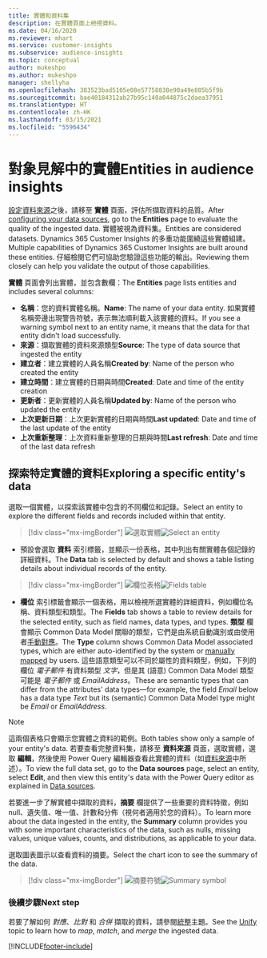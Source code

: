 ```yaml
---
title: 實體和資料集
description: 在實體頁面上檢視資料。
ms.date: 04/16/2020
ms.reviewer: mhart
ms.service: customer-insights
ms.subservice: audience-insights
ms.topic: conceptual
author: mukeshpo
ms.author: mukeshpo
manager: shellyha
ms.openlocfilehash: 383523bad5105e08e57758838e90a49e805b5f9b
ms.sourcegitcommit: bae40184312ab27b95c140a044875c2daea37951
ms.translationtype: HT
ms.contentlocale: zh-HK
ms.lasthandoff: 03/15/2021
ms.locfileid: "5596434"
---
```

# <a name="entities-in-audience-insights"></a><span data-ttu-id="e940f-103">對象見解中的實體</span><span class="sxs-lookup"><span data-stu-id="e940f-103">Entities in audience insights</span></span>

<span data-ttu-id="e940f-104">[設定資料來源](data-sources.md)之後，請移至 **實體** 頁面，評估所擷取資料的品質。</span><span class="sxs-lookup"><span data-stu-id="e940f-104">After [configuring your data sources](data-sources.md), go to the **Entities** page to evaluate the quality of the ingested data.</span></span> <span data-ttu-id="e940f-105">實體被視為資料集。</span><span class="sxs-lookup"><span data-stu-id="e940f-105">Entities are considered datasets.</span></span> <span data-ttu-id="e940f-106">Dynamics 365 Customer Insights 的多重功能圍繞這些實體組建。</span><span class="sxs-lookup"><span data-stu-id="e940f-106">Multiple capabilities of Dynamics 365 Customer Insights are built around these entities.</span></span> <span data-ttu-id="e940f-107">仔細檢閱它們可協助您驗證這些功能的輸出。</span><span class="sxs-lookup"><span data-stu-id="e940f-107">Reviewing them closely can help you validate the output of those capabilities.</span></span>

<span data-ttu-id="e940f-108">**實體** 頁面會列出實體，並包含數欄：</span><span class="sxs-lookup"><span data-stu-id="e940f-108">The **Entities** page lists entities and includes several columns:</span></span>

- <span data-ttu-id="e940f-109">**名稱**：您的資料實體名稱。</span><span class="sxs-lookup"><span data-stu-id="e940f-109">**Name**: The name of your data entity.</span></span> <span data-ttu-id="e940f-110">如果實體名稱旁邊出現警告符號，表示無法順利載入該實體的資料。</span><span class="sxs-lookup"><span data-stu-id="e940f-110">If you see a warning symbol next to an entity name, it means that the data for that entity didn't load successfully.</span></span>
- <span data-ttu-id="e940f-111">**來源**：擷取實體的資料來源類型</span><span class="sxs-lookup"><span data-stu-id="e940f-111">**Source**: The type of data source that ingested the entity</span></span>
- <span data-ttu-id="e940f-112">**建立者**：建立實體的人員名稱</span><span class="sxs-lookup"><span data-stu-id="e940f-112">**Created by**: Name of the person who created the entity</span></span>
- <span data-ttu-id="e940f-113">**建立時間**：建立實體的日期與時間</span><span class="sxs-lookup"><span data-stu-id="e940f-113">**Created**: Date and time of the entity creation</span></span>
- <span data-ttu-id="e940f-114">**更新者**：更新實體的人員名稱</span><span class="sxs-lookup"><span data-stu-id="e940f-114">**Updated by**: Name of the person who updated the entity</span></span>
- <span data-ttu-id="e940f-115">**上次更新日期**：上次更新實體的日期與時間</span><span class="sxs-lookup"><span data-stu-id="e940f-115">**Last updated**: Date and time of the last update of the entity</span></span>
- <span data-ttu-id="e940f-116">**上次重新整理**：上次資料重新整理的日期與時間</span><span class="sxs-lookup"><span data-stu-id="e940f-116">**Last refresh**: Date and time of the last data refresh</span></span>

## <a name="exploring-a-specific-entitys-data"></a><span data-ttu-id="e940f-117">探索特定實體的資料</span><span class="sxs-lookup"><span data-stu-id="e940f-117">Exploring a specific entity's data</span></span>

<span data-ttu-id="e940f-118">選取一個實體，以探索該實體中包含的不同欄位和記錄。</span><span class="sxs-lookup"><span data-stu-id="e940f-118">Select an entity to explore the different fields and records included within that entity.</span></span>

> [!div class="mx-imgBorder"]
> <span data-ttu-id="e940f-119">![選取實體](media/data-manager-entities-data.png "選取實體")</span><span class="sxs-lookup"><span data-stu-id="e940f-119">![Select an entity](media/data-manager-entities-data.png "Select an entity")</span></span>

- <span data-ttu-id="e940f-120">預設會選取 **資料** 索引標籤，並顯示一份表格，其中列出有關實體各個記錄的詳細資料。</span><span class="sxs-lookup"><span data-stu-id="e940f-120">The **Data** tab is selected by default and shows a table listing details about individual records of the entity.</span></span>

> [!div class="mx-imgBorder"]
> <span data-ttu-id="e940f-121">![欄位表格](media/data-manager-entities-fields.PNG "欄位表格")</span><span class="sxs-lookup"><span data-stu-id="e940f-121">![Fields table](media/data-manager-entities-fields.PNG "Fields table")</span></span>

- <span data-ttu-id="e940f-122">**欄位** 索引標籤會顯示一個表格，用以檢視所選實體的詳細資料，例如欄位名稱、資料類型和類型。</span><span class="sxs-lookup"><span data-stu-id="e940f-122">The **Fields** tab shows a table to review details for the selected entity, such as field names, data types, and types.</span></span> <span data-ttu-id="e940f-123">**類型** 欄會顯示 Common Data Model 關聯的類型，它們是由系統自動識別或由使用者[手動對應](map-entities.md)。</span><span class="sxs-lookup"><span data-stu-id="e940f-123">The **Type** column shows Common Data Model associated types, which are either auto-identified by the system or [manually mapped](map-entities.md) by users.</span></span> <span data-ttu-id="e940f-124">這些語意類型可以不同於屬性的資料類型，例如，下列的欄位 *電子郵件* 有資料類型 *文字*，但是其 (語意) Common Data Model 類型可能是 *電子郵件* 或 *EmailAddress*。</span><span class="sxs-lookup"><span data-stu-id="e940f-124">These are semantic types that can differ from the attributes' data types—for example, the field *Email* below has a data type *Text* but its (semantic) Common Data Model type might be *Email* or *EmailAddress*.</span></span>

> [!NOTE]
> <span data-ttu-id="e940f-125">這兩個表格只會顯示您實體之資料的範例。</span><span class="sxs-lookup"><span data-stu-id="e940f-125">Both tables show only a sample of your entity's data.</span></span> <span data-ttu-id="e940f-126">若要查看完整資料集，請移至 **資料來源** 頁面，選取實體，選取 **編輯**，然後使用 Power Query 編輯器查看此實體的資料（如[資料來源](data-sources.md)中所述）。</span><span class="sxs-lookup"><span data-stu-id="e940f-126">To view the full data set, go to the **Data sources** page, select an entity, select **Edit**, and then view this entity's data with the Power Query editor as explained in [Data sources](data-sources.md).</span></span>

<span data-ttu-id="e940f-127">若要進一步了解實體中擷取的資料，**摘要** 欄提供了一些重要的資料特徵，例如 null、遺失值、唯一值、計數和分佈（視何者適用於您的資料）。</span><span class="sxs-lookup"><span data-stu-id="e940f-127">To learn more about the data ingested in the entity, the **Summary** column provides you with some important characteristics of the data, such as nulls, missing values, unique values, counts, and distributions, as applicable to your data.</span></span>

<span data-ttu-id="e940f-128">選取圖表圖示以查看資料的摘要。</span><span class="sxs-lookup"><span data-stu-id="e940f-128">Select the chart icon to see the summary of the data.</span></span>

> [!div class="mx-imgBorder"]
> <span data-ttu-id="e940f-129">![摘要符號](media/data-manager-entities-summary.png "資料摘要表格")</span><span class="sxs-lookup"><span data-stu-id="e940f-129">![Summary symbol](media/data-manager-entities-summary.png "Data summary table")</span></span>

### <a name="next-step"></a><span data-ttu-id="e940f-130">後續步驟</span><span class="sxs-lookup"><span data-stu-id="e940f-130">Next step</span></span>

<span data-ttu-id="e940f-131">若要了解如何 *對應*、*比對* 和 *合併* 擷取的資料，請參閱[統整](data-unification.md)主題。</span><span class="sxs-lookup"><span data-stu-id="e940f-131">See the [Unify](data-unification.md) topic to learn how to *map*, *match*, and *merge* the ingested data.</span></span>


[!INCLUDE[footer-include](../includes/footer-banner.md)]